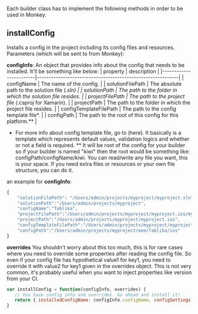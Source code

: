 Each builder class has to implement the following methods in order to be used in Monkey.

## installConfig
Installs a config in the project including its config files and resources.
Parameters (which will be sent to from Monkey):

**configInfo**: An object that provides info about the config that needs to be installed. It'll be something like below:
| property               | description                                                |
|------------------------|------------------------------------------------------------|
| configName             | The name of the config.                                    |
| solutionFilePath       | The absolute path to the solution file (*.sln)             |
| solutionPath           | The path to the folder in which the solution file resides. |
| projectFilePath        | The path to the project file (*.csproj for Xamarin).       |
| projectPath            | The path to the folder in which the project file resides.  |
| configTemplateFilePath | The path to the config template file*.                     |
| configPath             | The path to the root of this config for this platform.**   |

* For more info about config template file, go to (here). It basically is a template which represents default values, validation logics and whether or not a field is required.
** It will be root of the config for your builder so if your builder is named "kiwi" then the root would be something like:
configPath/configName/kiwi. You can read/write any file you want, this is your space. If you need extra files or resources or your own file structure, you can do it.

an example for **configInfo**:
```JavaScript
{
	"solutionFilePath": "/Users/admin/projects/myproject/myproject.sln",
	"solutionPath":"/Users/admin/projects/myproject",
	"configName":"Tablika",
	"projectFilePath":"/Users/admin/projects/myproject/myproject.ios/myproject.ios.csproj",
	"projectPath":"/Users/admin/projects/myproject/myproject.ios",
	"configTemplateFilePath":"/Users/admin/projects/myproject/myproject.ios/config_template.json",
	"configPath":"/Users/admin/projects/myproject/oem/Tablika/ios"
}
```

**overrides**
You shouldn't worry about this too much, this is for rare cases where you need to override some properties after reading the config file. So even if your config file has hypothetical value1 for key1, you need to override it with value2 for key1 given in the overrides object. This is not very common, it's probably useful when you want to inject properties like version from your CI.

```JavaScript
var installConfig = function(configInfo, overrides) {
   // You have config info and overrides. Go ahead and install it!
   return { installedConfigName: configInfo.configName, configSettings: evaluationResult }; // Note that evaluationResult is basically the evaluated, finalized and installed config settings.
}
```